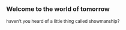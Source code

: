 ### Welcome to the world of tomorrow

<sub>haven't you heard of a little thing called showmanship?</sub>


